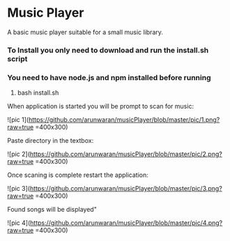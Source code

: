 # Music Player

A basic music player suitable for a small music library. 

### To Install you only need to download and run the install.sh script
### You need to have node.js and npm installed before running
1. bash install.sh

When application is started you will be prompt to scan for music:


![pic 1](https://github.com/arunwaran/musicPlayer/blob/master/pic/1.png?raw=true =400x300)

Paste directory in the textbox: 


![pic 2](https://github.com/arunwaran/musicPlayer/blob/master/pic/2.png?raw=true =400x300)

Once scaning is complete restart the application:


![pic 3](https://github.com/arunwaran/musicPlayer/blob/master/pic/3.png?raw=true =400x300)

Found songs will be displayed"


![pic 4](https://github.com/arunwaran/musicPlayer/blob/master/pic/4.png?raw=true =400x300)
